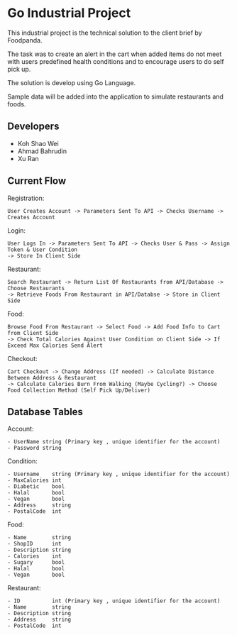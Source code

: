 # Go Industrial Project
This industrial project is the technical solution to the client brief by Foodpanda.

The task was to create an alert in the cart when added items do not meet with users predefined health conditions and to encourage users to do self pick up.

The solution is develop using Go Language.

Sample data will be added into the application to simulate restaurants and foods.

## Developers
- Koh Shao Wei
- Ahmad Bahrudin
- Xu Ran

## Current Flow

Registration:
```
User Creates Account -> Parameters Sent To API -> Checks Username -> Creates Account
```
Login:
```
User Logs In -> Parameters Sent To API -> Checks User & Pass -> Assign Token & User Condition
-> Store In Client Side
```
Restaurant:
```
Search Restaurant -> Return List Of Restaurants from API/Database -> Choose Restaurants 
-> Retrieve Foods From Restaurant in API/Databse -> Store in Client Side
```
Food:
```
Browse Food From Restaurant -> Select Food -> Add Food Info to Cart from Client Side 
-> Check Total Calories Against User Condition on Client Side -> If Exceed Max Calories Send Alert
```
Checkout:
```
Cart Checkout -> Change Address (If needed) -> Calculate Distance Between Address & Restaurant 
-> Calculate Calories Burn From Walking (Maybe Cycling?) -> Choose Food Collection Method (Self Pick Up/Deliver)
```

## Database Tables

Account:

    - UserName string (Primary key , unique identifier for the account)
    - Password string

Condition:

    - Username    string (Primary key , unique identifier for the account)
    - MaxCalories int
    - Diabetic    bool
    - Halal       bool
    - Vegan       bool
    - Address     string
    - PostalCode  int

Food:

    - Name        string
    - ShopID      int
    - Description string
    - Calories    int
    - Sugary      bool
    - Halal       bool
    - Vegan       bool

Restaurant:

    - ID          int (Primary key , unique identifier for the account)
    - Name        string
    - Description string
    - Address     string
    - PostalCode  int
